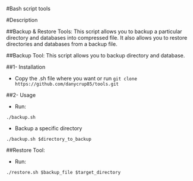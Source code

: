 #Bash script tools

#Description

##Backup & Restore Tools:
This script allows you to backup a particular directory and databases into compressed file. It also allows you to restore directories and databases from a backup file.

##Backup Tool:
This script allows you to backup directory and database.

##1- Installation
- Copy the .sh file where you want or run ```git clone https://github.com/danycrup85/tools.git```
 
##2- Usage

- Run:
```
./backup.sh
```
- Backup a specific directory
```
./backup.sh $directory_to_backup
```

##Restore Tool:

- Run:
```
./restore.sh $backup_file $target_directory
```


